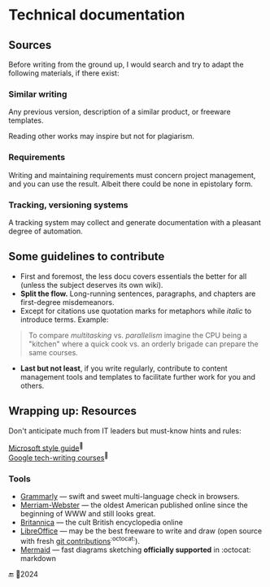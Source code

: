# Technical documentation

## Sources

Before writing from the ground up, I would search and try to adapt the following materials, if there exist:

### Similar writing

Any previous version, description of a similar product, or freeware templates. 

Reading other works may inspire but not for plagiarism.

### Requirements

Writing and maintaining requirements must concern project management, and you can use the result. Albeit there could be none in epistolary form.

### Tracking, versioning systems

A tracking system may collect and generate documentation with a pleasant degree of automation.

## Some guidelines to contribute

+ First and foremost, the less docu covers essentials the better for all (unless the subject deserves its own wiki). 
+ **Split the flow.** Long-running sentences, paragraphs, and chapters are first-degree misdemeanors.
+ Except for citations use quotation marks for metaphors while _italic_ to introduce terms. Example:
> To compare _multitasking_ vs. _parallelism_ imagine the CPU being a "kitchen" where a quick cook vs. an orderly brigade can prepare the same courses.

+ **Last but not least**, if you write regularly, contribute to content management tools and templates to facilitate further work for you and others.

## Wrapping up: Resources

Don't anticipate much from IT leaders but must-know hints and rules: 

[Microsoft style guide](https://learn.microsoft.com/en-us/style-guide/welcome/)<sup>🔗</sup>\
[Google tech-writing courses](https://developers.google.com/tech-writing/overview)<sup>🔗</sup>

### Tools

+ [Grammarly](https://app.grammarly.com/apps) &mdash; swift and sweet multi-language check in browsers.
+ [Merriam-Webster](https://m-w.com) &mdash; the oldest American published online since the beginning of WWW and still looks great.
+ [Britannica](https://www.britannica.com/topic/ampersand) &mdash; the cult British encyclopedia online
+ [LibreOffice](https://www.libreoffice.org/) &mdash; may be the best freeware to write and draw (open source with fresh [git contributions](https://github.com/LibreOffice)<sup>:octocat:</sup>).
+ [Mermaid](https://mermaid.js.org/intro/) &mdash; fast diagrams sketching **officially supported** in :octocat: markdown

🔚 :crescent_moon:2024

